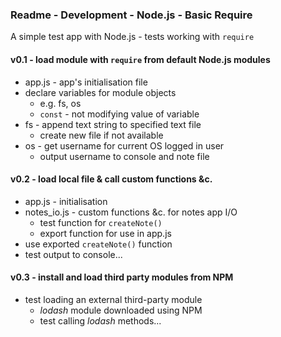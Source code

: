 ### Readme - Development - Node.js - Basic Require

A simple test app with Node.js - tests working with `require`

#### v0.1 - load module with `require` from default Node.js modules
  * app.js - app's initialisation file
  * declare variables for module objects
    * e.g. fs, os
    * `const` - not modifying value of variable
  * fs - append text string to specified text file
    * create new file if not available
  * os - get username for current OS logged in user
    * output username to console and note file

#### v0.2 - load local file & call custom functions &c.
  * app.js - initialisation
  * notes_io.js - custom functions &c. for notes app I/O
    * test function for `createNote()`
    * export function for use in app.js
  * use exported `createNote()` function
  * test output to console...

#### v0.3 - install and load third party modules from NPM
  * test loading an external third-party module
    * *lodash* module downloaded using NPM
    * test calling *lodash* methods...
